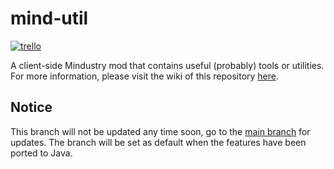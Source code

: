 # mind-util

[![trello](https://img.shields.io/static/v1?label=%20&message=trello&color=0079bf&logo=trello&style=flat-square)](https://trello.com/b/RR3Os2FB/mind-util)

A client-side Mindustry mod that contains useful (probably) tools or utilities. For more information, please visit the wiki of this repository [here](https://github.com/Receptea/mind-util/wiki).

## Notice

This branch will not be updated any time soon, go to the [main branch](https://github.com/receptea/mind-util/tree/main) for updates. The branch will be set as default when the features have been ported to Java.
